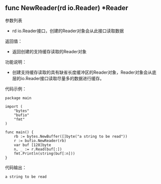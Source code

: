 ## func NewReader(rd io.Reader) *Reader

参数列表

- rd io.Reader接口，创建的Reader对象会从此接口读取数据

返回值：

- 返回创建的支持缓存读取的Reader对象

功能说明：

- 创建支持缓存读取的具有缺省长度缓冲区的Reader对象，Reader对象会从底层的io.Reader接口读取尽量多的数据进行缓存。

代码示例：

	package main

	import (
		"bytes"
		"bufio"
		"fmt"
	)

	func main() {
		rb := bytes.NewBuffer([]byte("a string to be read"))
		r := bufio.NewReader(rb)
		var buf [128]byte
		n, _ := r.Read(buf[:])
		fmt.Println(string(buf[:n]))
	}

代码输出：

	a string to be read
